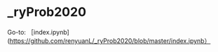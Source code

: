# _ryProb2020

 Go-to:
［index.ipynb](https://github.com/renyuanL/_ryProb2020/blob/master/index.ipynb）


